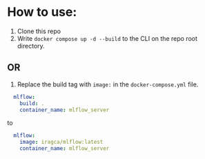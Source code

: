 # How to use:

1. Clone this repo
2. Write `docker compose up -d --build` to the CLI on the repo root directory.

## OR

1. Replace the build tag with `image:` in the `docker-compose.yml` file.

```yaml
  mlflow:
    build: .
    container_name: mlflow_server
```
to

```yaml
  mlflow:
    image: iragca/mlflow:latest
    container_name: mlflow_server
```